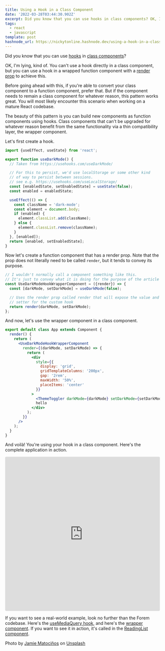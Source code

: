 ```yaml
---
title: Using a Hook in a Class Component
date: '2022-03-28T03:44:30.902Z'
excerpt: Did you know that you can use hooks in class components? OK, I'm lying kind of. You can't use a hook directly
tags:
  - react
  - javascript
template: post
hashnode_url: https://nickytonline.hashnode.dev/using-a-hook-in-a-class-component
---
```


Did you know that you can use [hooks](https://beta.reactjs.org/learn#using-hooks) in [class components](https://reactjs.org/docs/react-component.html)?

OK, I'm lying, kind of. You can't use a hook directly in a class component, but you can use a hook in a wrapped function component with a [render prop](https://reactjs.org/docs/render-props.html) to achieve this.

Before going ahead with this, if you're able to convert your class component to a function component, prefer that. But if the component needs to remain a class component for whatever reason, this pattern works great. You will most likely encounter this scenario when working on a mature React codebase.

The beauty of this pattern is you can build new components as function components using hooks. Class components that can't be upgraded for whatever reason benefit from the same functionality via a thin compatibility layer, the wrapper component.

Let's first create a hook.

```javascript
import {useEffect, useState} from 'react';

export function useDarkMode() {
  // Taken from https://usehooks.com/useDarkMode/

  // For this to persist, we'd use localStorage or some other kind
  // of way to persist between sessions.
  // see e.g. https://usehooks.com/useLocalStorage/
  const [enabledState, setEnabledState] = useState(false);
  const enabled = enabledState;

  useEffect(() => {
    const className = 'dark-mode';
    const element = document.body;
    if (enabled) {
      element.classList.add(className);
    } else {
      element.classList.remove(className);
    }
  }, [enabled]);
  return [enabled, setEnabledState];
}
```

Now let's create a function component that has a render prop. Note that the prop does not literally need to be called `render`, but it tends to convey its purpose.

```jsx
// I wouldn't normally call a component something like this.
// It's just to convey what it is doing for the purpose of the article
const UseDarkModeHookWrapperComponent = ({render}) => {
  const [darkMode, setDarkMode] = useDarkMode(false);

  // Uses the render prop called render that will expose the value and
  // setter for the custom hook
  return render(darkMode, setDarkMode);
};
```

And now, let's use the wrapper component in a class component.

```jsx
export default class App extends Component {
  render() {
    return (
      <UseDarkModeHookWrapperComponent
        render={(darkMode, setDarkMode) => {
          return (
            <div
              style={{
                display: 'grid',
                gridTemplateColumns: '200px',
                gap: '2rem',
                maxWidth: '50%',
                placeItems: 'center'
              }}
            >
              <ThemeToggler darkMode={darkMode} setDarkMode={setDarkMode} />
              hello
            </div>
          );
        }}
      />
    );
  }
}
```

And voilà! You're using your hook in a class component. Here's the complete application in action.

<iframe src="https://codesandbox.io/embed/recursing-haibt-uxgkke?fontsize=14&hidenavigation=1&theme=dark"
    loading="lazy"
     style="width:100%; height:500px; border:0; border-radius: 4px; overflow:hidden;"
     title="recursing-haibt-uxgkke"
     allow="accelerometer; ambient-light-sensor; camera; encrypted-media; geolocation; gyroscope; hid; microphone; midi; payment; usb; vr; xr-spatial-tracking"
     sandbox="allow-forms allow-modals allow-popups allow-presentation allow-same-origin allow-scripts"
   ></iframe>

If you want to see a real-world example, look no further than the Forem codebase. Here's the [useMediaQuery hook](https://github.com/forem/forem/blob/main/app/javascript/shared/components/useMediaQuery.js), and here's the [wrapper component](https://github.com/forem/forem/blob/main/app/javascript/shared/components/MediaQuery.jsx). If you want to see it in action, it's called in the [ReadingList component](https://github.com/forem/forem/blob/main/app/javascript/readingList/readingList.jsx#L240-L277).

Photo by <a href="https://unsplash.com/@jamievalmat?utm_source=unsplash&utm_medium=referral&utm_content=creditCopyText">Jamie Matociños</a> on <a href="https://unsplash.com/s/photos/hook?utm_source=unsplash&utm_medium=referral&utm_content=creditCopyText">Unsplash</a>
